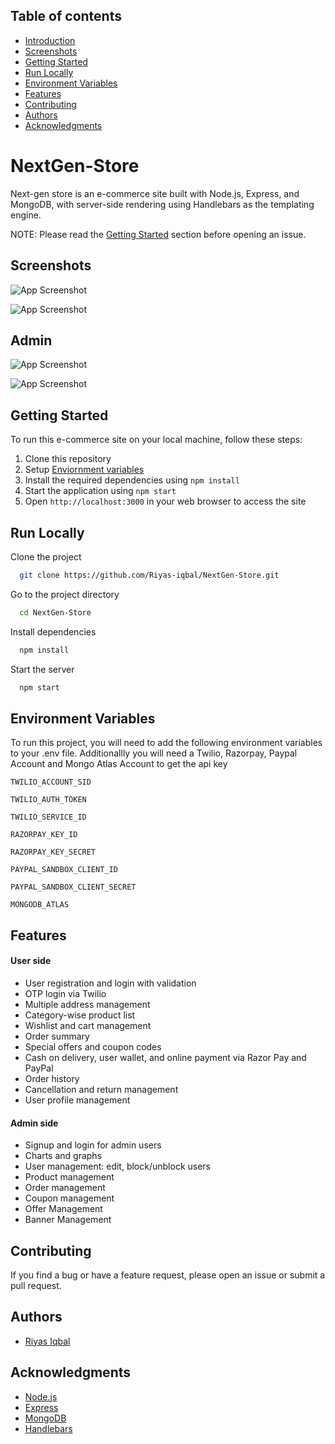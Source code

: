 ## Table of contents

- [Introduction](#NextGen-Store)
- [Screenshots](#Screenshots)
- [Getting Started](#getting-started)
- [Run Locally](#Run-Locally)
- [Environment Variables](#Environment-Variables)
- [Features](#features)
- [Contributing](#contributing)
- [Authors](#authors)
- [Acknowledgments](#acknowledgments)


# NextGen-Store
Next-gen store is an e-commerce site built with Node.js, Express, and MongoDB, with server-side rendering using Handlebars as the templating engine.

NOTE: Please read the [Getting Started](#getting-started) section before opening an issue.

## Screenshots

![App Screenshot](https://live.staticflickr.com/65535/52740168784_5d2b7bea7a_z.jpg)

![App Screenshot](https://live.staticflickr.com/65535/52740168779_43caf750e6_z.jpg)

## Admin

![App Screenshot](https://live.staticflickr.com/65535/52740168749_7b419cf5af_z.jpg)

![App Screenshot](https://live.staticflickr.com/65535/52740327795_c9989ee26a_z.jpg)





## Getting Started

To run this e-commerce site on your local machine, follow these steps:

1. Clone this repository
2. Setup [Enviornment variables](#Environment-Variables) 
3. Install the required dependencies using `npm install`
4. Start the application using `npm start`
6. Open `http://localhost:3000` in your web browser to access the site

## Run Locally

Clone the project

```bash
  git clone https://github.com/Riyas-iqbal/NextGen-Store.git
```

Go to the project directory

```bash
  cd NextGen-Store
```

Install dependencies

```bash
  npm install
```

Start the server

```bash
  npm start
```

## Environment Variables

To run this project, you will need to add the following environment variables to your .env file. Additionallly you will need a Twilio, Razorpay, Paypal Account and Mongo Atlas Account to get the api key

`TWILIO_ACCOUNT_SID`

`TWILIO_AUTH_TOKEN`

`TWILIO_SERVICE_ID`

`RAZORPAY_KEY_ID`

`RAZORPAY_KEY_SECRET`

`PAYPAL_SANDBOX_CLIENT_ID`

`PAYPAL_SANDBOX_CLIENT_SECRET`

`MONGODB_ATLAS`


## Features

#### User side

* User registration and login with validation
* OTP login via Twilio
* Multiple address management
* Category-wise product list
* Wishlist and cart management
* Order summary
* Special offers and coupon codes
* Cash on delivery, user wallet, and online payment via Razor Pay and PayPal
* Order history
* Cancellation and return management
* User profile management

#### Admin side

* Signup and login for admin users
* Charts and graphs
* User management: edit, block/unblock users
* Product management
* Order management
* Coupon management
* Offer Management
* Banner Management

## Contributing

If you find a bug or have a feature request, please open an issue or submit a pull request.

## Authors

* [Riyas Iqbal](https://github.com/riyas-iqbal)

## Acknowledgments

* [Node.js](https://nodejs.org/)
* [Express](https://expressjs.com/)
* [MongoDB](https://www.mongodb.com/)
* [Handlebars](https://handlebarsjs.com/)
